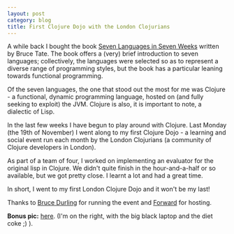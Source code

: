 ```yaml
---
layout: post
category: blog
title: First Clojure Dojo with the London Clojurians
---
```


A while back I bought the book [Seven Languages in Seven
Weeks](http://pragprog.com/book/btlang/seven-languages-in-seven-weeks)
written by Bruce Tate. The book offers a (very) brief introduction to
seven languages; collectively, the languages were selected so as to
represent a diverse range of programming styles, but the book has a
particular leaning towards functional programming.

Of the seven languages, the one that stood out the most for me was
Clojure - a functional, dynamic programming language, hosted on (and
fully seeking to exploit) the JVM. Clojure is also, it is important to
note, a dialectic of Lisp.

In the last few weeks I have begun to play around with Clojure. Last
Monday (the 19th of November) I went along to my first Clojure Dojo -
a learning and social event run each month by the London Clojurians
(a community of Clojure developers in London).

As part of a team of four, I worked on implementing an evaluator for
the original lisp in Clojure. We didn't quite finish in the
hour-and-a-half or so available, but we got pretty close. I learnt a
lot and had a great time.

In short, I went to my first London Clojure Dojo and it won't be my
last!

Thanks to [Bruce Durling](https://twitter.com/otfrom) for
running the event and [Forward](http://www.forward.co.uk/) for
hosting.

**Bonus pic:**
  [here](https://twitter.com/otfrom/status/270631316352036866/photo/1).
  (I'm on the right, with the big black laptop and the diet coke ;) ).
